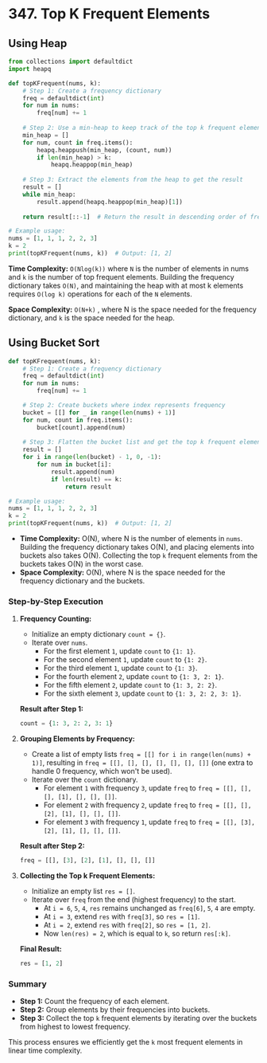 # 347. Top K Frequent Elements

## Using Heap

```python
from collections import defaultdict
import heapq

def topKFrequent(nums, k):
    # Step 1: Create a frequency dictionary
    freq = defaultdict(int)
    for num in nums:
        freq[num] += 1
    
    # Step 2: Use a min-heap to keep track of the top k frequent elements
    min_heap = []
    for num, count in freq.items():
        heapq.heappush(min_heap, (count, num))
        if len(min_heap) > k:
            heapq.heappop(min_heap)
    
    # Step 3: Extract the elements from the heap to get the result
    result = []
    while min_heap:
        result.append(heapq.heappop(min_heap)[1])
    
    return result[::-1]  # Return the result in descending order of frequency

# Example usage:
nums = [1, 1, 1, 2, 2, 3]
k = 2
print(topKFrequent(nums, k))  # Output: [1, 2]
```

**Time Complexity:** `O(Nlog(k))` where `N` is the number of elements in nums and `k` is the number of top frequent elements. Building the frequency dictionary takes `O(N)`, and maintaining the heap with at most k elements requires `O(log k)` operations for each of the `N` elements.

**Space Complexity:** `O(N+k)` , where N is the space needed for the frequency dictionary, and `k` is the space needed for the heap.


## Using Bucket Sort

```python
def topKFrequent(nums, k):
    # Step 1: Create a frequency dictionary
    freq = defaultdict(int)
    for num in nums:
        freq[num] += 1

    # Step 2: Create buckets where index represents frequency
    bucket = [[] for _ in range(len(nums) + 1)]
    for num, count in freq.items():
        bucket[count].append(num)
    
    # Step 3: Flatten the bucket list and get the top k frequent elements
    result = []
    for i in range(len(bucket) - 1, 0, -1):
        for num in bucket[i]:
            result.append(num)
            if len(result) == k:
                return result

# Example usage:
nums = [1, 1, 1, 2, 2, 3]
k = 2
print(topKFrequent(nums, k))  # Output: [1, 2]
```

- **Time Complexity:** O(N), where N is the number of elements in `nums`. Building the frequency dictionary takes O(N), and placing elements into buckets also takes O(N). Collecting the top `k` frequent elements from the buckets takes O(N) in the worst case.
- **Space Complexity:** O(N), where N is the space needed for the frequency dictionary and the buckets.


### Step-by-Step Execution

1. **Frequency Counting:**
   - Initialize an empty dictionary `count = {}`.
   - Iterate over `nums`.
     - For the first element `1`, update `count` to `{1: 1}`.
     - For the second element `1`, update `count` to `{1: 2}`.
     - For the third element `1`, update `count` to `{1: 3}`.
     - For the fourth element `2`, update `count` to `{1: 3, 2: 1}`.
     - For the fifth element `2`, update `count` to `{1: 3, 2: 2}`.
     - For the sixth element `3`, update `count` to `{1: 3, 2: 2, 3: 1}`.

   **Result after Step 1:**
   ```python
   count = {1: 3, 2: 2, 3: 1}
   ```

2. **Grouping Elements by Frequency:**
   - Create a list of empty lists `freq = [[] for i in range(len(nums) + 1)]`, resulting in `freq = [[], [], [], [], [], [], []]` (one extra to handle 0 frequency, which won't be used).
   - Iterate over the `count` dictionary.
     - For element `1` with frequency `3`, update `freq` to `freq = [[], [], [], [1], [], [], []]`.
     - For element `2` with frequency `2`, update `freq` to `freq = [[], [], [2], [1], [], [], []]`.
     - For element `3` with frequency `1`, update `freq` to `freq = [[], [3], [2], [1], [], [], []]`.

   **Result after Step 2:**
   ```python
   freq = [[], [3], [2], [1], [], [], []]
   ```

3. **Collecting the Top k Frequent Elements:**
   - Initialize an empty list `res = []`.
   - Iterate over `freq` from the end (highest frequency) to the start.
     - At `i = 6`, `5`, `4`, `res` remains unchanged as `freq[6]`, `5`, `4` are empty.
     - At `i = 3`, extend `res` with `freq[3]`, so `res = [1]`.
     - At `i = 2`, extend `res` with `freq[2]`, so `res = [1, 2]`.
     - Now `len(res) = 2`, which is equal to `k`, so return `res[:k]`.

   **Final Result:**
   ```python
   res = [1, 2]
   ```

### Summary
- **Step 1:** Count the frequency of each element.
- **Step 2:** Group elements by their frequencies into buckets.
- **Step 3:** Collect the top `k` frequent elements by iterating over the buckets from highest to lowest frequency.

This process ensures we efficiently get the `k` most frequent elements in linear time complexity.